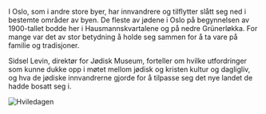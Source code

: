 I Oslo, som i andre store byer, har innvandrere og tilflytter slått seg ned i bestemte områder av byen. 
De fleste av jødene i Oslo på begynnelsen av 1900-tallet bodde her i Hausmannskvartalene og på nedre Grünerløkka. 
For mange var det av stor betydning å holde seg sammen for å ta vare på familie og tradisjoner.

Sidsel Levin, direktør for Jødisk Museum, forteller om hvilke utfordringer som kunne dukke 
opp i møtet mellom jødisk og kristen kultur og dagligliv, og hva de jødiske innvandrerne gjorde 
for å tilpasse seg det nye landet de hadde bosatt seg i.

![Hviledagen](/site/img/hviledagen.jpg)
